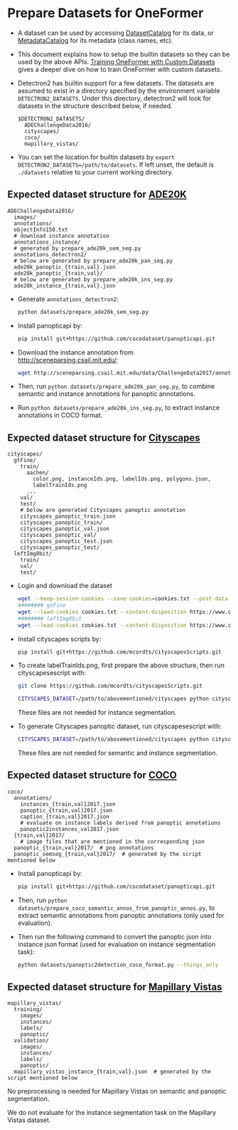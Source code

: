 # Prepare Datasets for OneFormer

- A dataset can be used by accessing [DatasetCatalog](https://detectron2.readthedocs.io/modules/data.html#detectron2.data.DatasetCatalog) for its data, or [MetadataCatalog](https://detectron2.readthedocs.io/modules/data.html#detectron2.data.MetadataCatalog) for its metadata (class names, etc).
- This document explains how to setup the builtin datasets so they can be used by the above APIs. [Training OneFormer with Custom Datasets](https://github.com/SHI-Labs/OneFormer/tree/main/datasets/custom_datasets) gives a deeper dive on how to train OneFormer with custom datasets.
- Detectron2 has builtin support for a few datasets. The datasets are assumed to exist in a directory specified by the environment variable `DETECTRON2_DATASETS`. Under this directory, detectron2 will look for datasets in the structure described below, if needed.

  ```text
  $DETECTRON2_DATASETS/
    ADEChallengeData2016/
    cityscapes/
    coco/
    mapillary_vistas/
  ```

- You can set the location for builtin datasets by `export DETECTRON2_DATASETS=/path/to/datasets`. If left unset, the default is `./datasets` relative to your current working directory.


## Expected dataset structure for [ADE20K](http://sceneparsing.csail.mit.edu/)

```text
ADEChallengeData2016/
  images/
  annotations/
  objectInfo150.txt
  # download instance annotation
  annotations_instance/
  # generated by prepare_ade20k_sem_seg.py
  annotations_detectron2/
  # below are generated by prepare_ade20k_pan_seg.py
  ade20k_panoptic_{train,val}.json
  ade20k_panoptic_{train,val}/
  # below are generated by prepare_ade20k_ins_seg.py
  ade20k_instance_{train,val}.json
```

- Generate `annotations_detectron2`:

  ```bash
  python datasets/prepare_ade20k_sem_seg.py
  ```

- Install panopticapi by:

  ```bash
  pip install git+https://github.com/cocodataset/panopticapi.git
  ```

- Download the instance annotation from <http://sceneparsing.csail.mit.edu/>:

  ```bash
  wget http://sceneparsing.csail.mit.edu/data/ChallengeData2017/annotations_instance.tar
  ```

- Then, run `python datasets/prepare_ade20k_pan_seg.py`, to combine semantic and instance annotations for panoptic annotations.

- Run `python datasets/prepare_ade20k_ins_seg.py`, to extract instance annotations in COCO format.

## Expected dataset structure for [Cityscapes](https://www.cityscapes-dataset.com/downloads/)

```text
cityscapes/
  gtFine/
    train/
      aachen/
        color.png, instanceIds.png, labelIds.png, polygons.json,
        labelTrainIds.png
      ...
    val/
    test/
    # below are generated Cityscapes panoptic annotation
    cityscapes_panoptic_train.json
    cityscapes_panoptic_train/
    cityscapes_panoptic_val.json
    cityscapes_panoptic_val/
    cityscapes_panoptic_test.json
    cityscapes_panoptic_test/
  leftImg8bit/
    train/
    val/
    test/
```

- Login and download the dataset

  ```bash
  wget --keep-session-cookies --save-cookies=cookies.txt --post-data 'username=myusername&password=mypassword&submit=Login' https://www.cityscapes-dataset.com/login/
  ######## gtFine
  wget --load-cookies cookies.txt --content-disposition https://www.cityscapes-dataset.com/file-handling/?packageID=1
  ######## leftImg8bit
  wget --load-cookies cookies.txt --content-disposition https://www.cityscapes-dataset.com/file-handling/?packageID=3
  ```

- Install cityscapes scripts by:

  ```bash
  pip install git+https://github.com/mcordts/cityscapesScripts.git
  ```

- To create labelTrainIds.png, first prepare the above structure, then run cityscapesescript with:

  ```bash
  git clone https://github.com/mcordts/cityscapesScripts.git
  ```

  ```bash
  CITYSCAPES_DATASET=/path/to/abovementioned/cityscapes python cityscapesScripts/cityscapesscripts/preparation/createTrainIdLabelImgs.py
  ```

  These files are not needed for instance segmentation.

- To generate Cityscapes panoptic dataset, run cityscapesescript with:

  ```bash
  CITYSCAPES_DATASET=/path/to/abovementioned/cityscapes python cityscapesScripts/cityscapesscripts/preparation/createPanopticImgs.py
  ```

  These files are not needed for semantic and instance segmentation.

## Expected dataset structure for [COCO](https://cocodataset.org/#download)

```text
coco/
  annotations/
    instances_{train,val}2017.json
    panoptic_{train,val}2017.json
    caption_{train,val}2017.json
    # evaluate on instance labels derived from panoptic annotations
    panoptic2instances_val2017.json
  {train,val}2017/
    # image files that are mentioned in the corresponding json
  panoptic_{train,val}2017/  # png annotations
  panoptic_semseg_{train,val}2017/  # generated by the script mentioned below
```

- Install panopticapi by:

  ```bash
  pip install git+https://github.com/cocodataset/panopticapi.git
  ```

- Then, run `python datasets/prepare_coco_semantic_annos_from_panoptic_annos.py`, to extract semantic annotations from panoptic annotations (only used for evaluation).

- Then run the following command to convert the panoptic json into instance json format (used for evaluation on instance segmentation task):

  ```bash
  python datasets/panoptic2detection_coco_format.py --things_only
  ```

## Expected dataset structure for [Mapillary Vistas](https://www.mapillary.com/dataset/vistas)

```text
mapillary_vistas/
  training/
    images/
    instances/
    labels/
    panoptic/
  validation/
    images/
    instances/
    labels/
    panoptic/
  mapillary_vistas_instance_{train,val}.json  # generated by the script mentioned below
```

No preprocessing is needed for Mapillary Vistas on semantic and panoptic segmentation.

We do not evaluate for the instance segmentation task on the Mapillary Vistas dataset.
